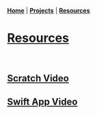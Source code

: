 **[Home](README.md)** | **[Projects](Projects.md)** | **[Resources](Resources.md)**

# **[Resources](https://docs.google.com/document/d/1qp5z8rpjl3zc5CKJ4CeFLyZyhte-Nw1LNsDXgIS3t8E/edit?usp=sharing)**

<br>

## [Scratch Video](https://drive.google.com/file/d/1gfkClsnsi_kvz91xjAdyCGXrz0tZLPny/view?usp=sharing)

## [Swift App Video](https://drive.google.com/file/d/1V3elbn8_UBh9dNDeWAhdtWxGoYbjAoe-/view?usp=sharing)
